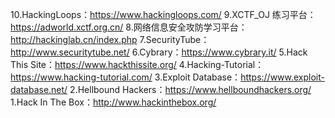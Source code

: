 10.HackingLoops：https://www.hackingloops.com/
9.XCTF_OJ 练习平台：https://adworld.xctf.org.cn/
8.网络信息安全攻防学习平台：http://hackinglab.cn/index.php
7.SecurityTube：http://www.securitytube.net/
6.Cybrary：https://www.cybrary.it/
5.Hack This Site：https://www.hackthissite.org/
4.Hacking-Tutorial：https://www.hacking-tutorial.com/
3.Exploit Database：https://www.exploit-database.net/
2.Hellbound Hackers：https://www.hellboundhackers.org/
1.Hack In The Box：http://www.hackinthebox.org/